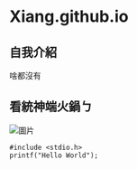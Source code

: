 # Xiang.github.io
## 自我介紹
啥都沒有
## 看統神端火鍋ㄅ
![圖片](https://img.ltn.com.tw/Upload/news/600/2021/02/25/phpkPy0Fq.jpg)
```
#include <stdio.h>
printf("Hello World");
